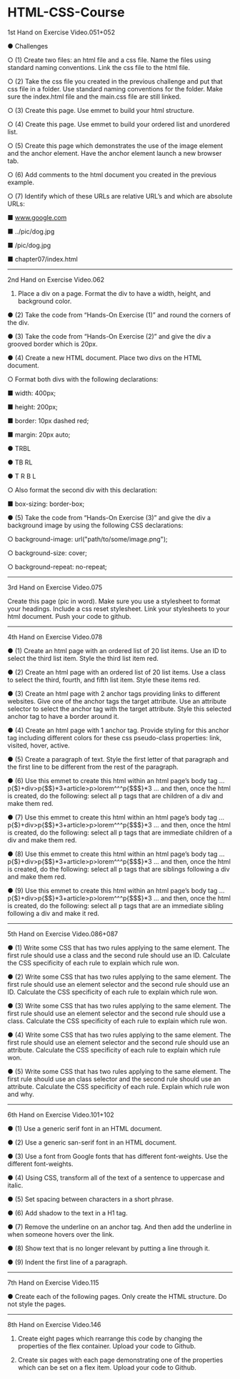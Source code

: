 # HTML-CSS-Course

1st Hand on Exercise Video.051+052

●	Challenges

○	(1) Create two files: an html file and a css file. Name the files using standard naming conventions. Link the css file to the html file.

○	(2) Take the css file you created in the previous challenge and put that css file in a folder. Use standard naming conventions for the folder. Make sure the index.html file and the main.css file are still linked.

○	(3) Create this page. Use emmet to build your html structure.

○	(4) Create this page. Use emmet to build your ordered list and unordered list.

○	(5) Create this page which demonstrates the use of the image element and the anchor element. Have the anchor element launch a new browser tab.

○	(6) Add comments to the html document you created in the previous example.

○	(7) Identify which of these URLs are relative URL’s and which are absolute URLs:

■	www.google.com

■	../pic/dog.jpg

■	/pic/dog.jpg

■	chapter07/index.html

--------------------------------------------------------------------

2nd Hand on Exercise Video.062

1) Place a div on a page. Format the div to have a width, height, and background color.

●	(2) Take the code from “Hands-On Exercise (1)” and round the corners of the div.

●	(3) Take the code from “Hands-On Exercise (2)” and give the div a grooved border which is 20px.

●	(4) Create a new HTML document. Place two divs on the HTML document. 

○	Format both divs with the following declarations:

■	width: 400px;

■	height: 200px;

■	border: 10px dashed red;

■	margin: 20px auto;

●	TRBL

●	TB   RL

●	T   R   B   L 

○	Also format the second div with this declaration:

■	box-sizing: border-box;

●	(5) Take the code from “Hands-On Exercise (3)” and give the div a background image by using the following CSS declarations:

○	background-image: url("path/to/some/image.png"); 

○	background-size: cover; 

○	background-repeat: no-repeat;

--------------------------------------------------------------------

3rd Hand on Exercise Video.075

Create this page (pic in word). 
Make sure you use a stylesheet to format your headings. 
Include a css reset stylesheet. 
Link your stylesheets to your html document. 
Push your code to github.

--------------------------------------------------------------------

4th Hand on Exercise Video.078

●	(1) Create an html page with an ordered list of 20 list items. Use an ID to select the third list item. Style the third list item red.

●	(2) Create an html page with an ordered list of 20 list items. Use a class to select the third, fourth, and fifth list item. Style these items red. 

●	(3) Create an html page with 2 anchor tags providing links to different websites. Give one of the anchor tags the target attribute. Use an attribute selector to select the anchor tag with the target attribute. Style this selected anchor tag to have a border around it.

●	(4) Create an html page with 1 anchor tag. Provide styling for this anchor tag including different colors for these css pseudo-class properties: link, visited, hover, active. 

●	(5) Create a paragraph of text. Style the first letter of that paragraph and the first line to be different from the rest of the paragraph.

●	(6) Use this emmet to create this html within an html page’s body tag ...    p{$}+div>p{$$}*3+article>p>lorem^^^p{$$$}*3    … and then, once the html is created, do the following: select all p tags that are children of a div and make them red.

●	(7) Use this emmet to create this html within an html page’s body tag ...    p{$}+div>p{$$}*3+article>p>lorem^^^p{$$$}*3    … and then, once the html is created, do the following: select all p tags that are immediate children of a div and make them red.

●	(8) Use this emmet to create this html within an html page’s body tag ...    p{$}+div>p{$$}*3+article>p>lorem^^^p{$$$}*3    … and then, once the html is created, do the following: select all p tags that are siblings following a div and make them red.

●	(9) Use this emmet to create this html within an html page’s body tag ...    p{$}+div>p{$$}*3+article>p>lorem^^^p{$$$}*3    … and then, once the html is created, do the following: select all p tags that are an immediate sibling following a div and make it red.

--------------------------------------------------------------------

5th Hand on Exercise Video.086+087

●	(1) Write some CSS that has two rules applying to the same element. The first rule should use a class and the second rule should use an ID. Calculate the CSS specificity of each rule to explain which rule won.

●	(2) Write some CSS that has two rules applying to the same element. The first rule should use an element selector and the second rule should use an ID. Calculate the CSS specificity of each rule to explain which rule won.

●	(3) Write some CSS that has two rules applying to the same element. The first rule should use an element selector and the second rule should use a class. Calculate the CSS specificity of each rule to explain which rule won.

●	(4) Write some CSS that has two rules applying to the same element. The first rule should use an element selector and the second rule should use an attribute. Calculate the CSS specificity of each rule to explain which rule won.

●	(5) Write some CSS that has two rules applying to the same element. The first rule should use an class selector and the second rule should use an attribute. Calculate the CSS specificity of each rule. Explain which rule won and why.

--------------------------------------------------------------------

6th Hand on Exercise Video.101+102


●	(1) Use a generic serif font in an HTML document.

●	(2) Use a generic san-serif font in an HTML document.

●	(3) Use a font from Google fonts that has different font-weights. Use the different font-weights.

●	(4) Using CSS, transform all of the text of a sentence to uppercase and italic.

●	(5) Set spacing between characters in a short phrase.

●	(6) Add shadow to the text in a H1 tag.

●	(7) Remove the underline on an anchor tag. And then add the underline in when someone hovers over the link.

●	(8) Show text that is no longer relevant by putting a line through it.

●	(9) Indent the first line of a paragraph.

--------------------------------------------------------------------

7th Hand on Exercise Video.115

●	Create each of the following pages. Only create the HTML structure. Do not style the pages.


--------------------------------------------------------------------

8th Hand on Exercise Video.146

1.	Create eight pages which rearrange this code by changing the properties of the flex container. Upload your code to Github.

2.	Create six pages with each page demonstrating one of the properties which can be set on a flex item. Upload your code to Github.


